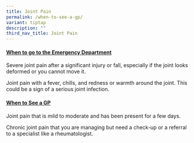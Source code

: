 ```yaml
---
title: Joint Pain
permalink: /when-to-see-a-gp/
variant: tiptap
description: ""
third_nav_title: Joint Pain
---
```

<h4><strong><u>When to go to the Emergency Department</u></strong></h4>
<p></p>
<p>Severe joint pain after a significant injury or fall, especially if the
joint looks deformed or you cannot move it.</p>
<p></p>
<p>Joint pain with a fever, chills, and redness or warmth around the joint.
This could be a sign of a serious joint infection.</p>
<p></p>
<p></p>
<h4><strong><u>When to See a GP</u></strong></h4>
<p></p>
<p>Joint pain that is mild to moderate and has been present for a few days.</p>
<p></p>
<p>Chronic joint pain that you are managing but need a check-up or a referral
to a specialist like a rheumatologist.</p>